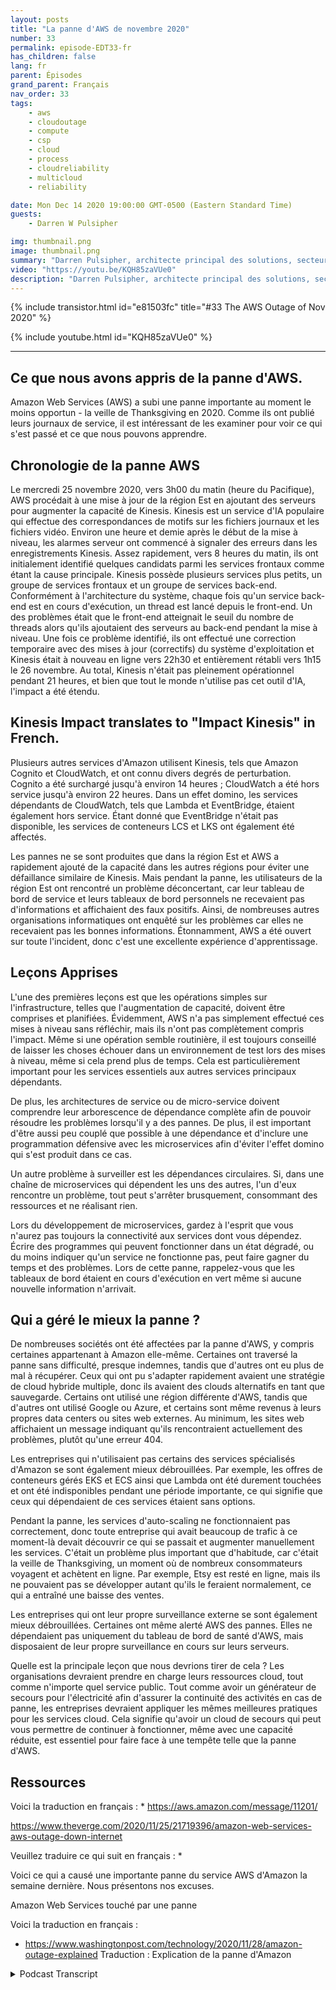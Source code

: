 ```yaml
---
layout: posts
title: "La panne d'AWS de novembre 2020"
number: 33
permalink: episode-EDT33-fr
has_children: false
lang: fr
parent: Épisodes
grand_parent: Français
nav_order: 33
tags:
    - aws
    - cloudoutage
    - compute
    - csp
    - cloud
    - process
    - cloudreliability
    - multicloud
    - reliability

date: Mon Dec 14 2020 19:00:00 GMT-0500 (Eastern Standard Time)
guests:
    - Darren W Pulsipher

img: thumbnail.png
image: thumbnail.png
summary: "Darren Pulsipher, architecte principal des solutions, secteur public, chez Intel, parle des enseignements tirés de la panne d'AWS en novembre 2020 et des solutions préventives pour naviguer lors de telles pannes."
video: "https://youtu.be/KQH85zaVUe0"
description: "Darren Pulsipher, architecte principal des solutions, secteur public, chez Intel, parle des enseignements tirés de la panne d'AWS en novembre 2020 et des solutions préventives pour naviguer lors de telles pannes."
---
```


<div>
{% include transistor.html id="e81503fc" title="#33 The AWS Outage of Nov 2020" %}

{% include youtube.html id="KQH85zaVUe0" %}
</div>

---

## Ce que nous avons appris de la panne d'AWS.

Amazon Web Services (AWS) a subi une panne importante au moment le moins opportun - la veille de Thanksgiving en 2020. Comme ils ont publié leurs journaux de service, il est intéressant de les examiner pour voir ce qui s'est passé et ce que nous pouvons apprendre.

## Chronologie de la panne AWS

Le mercredi 25 novembre 2020, vers 3h00 du matin (heure du Pacifique), AWS procédait à une mise à jour de la région Est en ajoutant des serveurs pour augmenter la capacité de Kinesis. Kinesis est un service d'IA populaire qui effectue des correspondances de motifs sur les fichiers journaux et les fichiers vidéo. Environ une heure et demie après le début de la mise à niveau, les alarmes serveur ont commencé à signaler des erreurs dans les enregistrements Kinesis. Assez rapidement, vers 8 heures du matin, ils ont initialement identifié quelques candidats parmi les services frontaux comme étant la cause principale. Kinesis possède plusieurs services plus petits, un groupe de services frontaux et un groupe de services back-end. Conformément à l'architecture du système, chaque fois qu'un service back-end est en cours d'exécution, un thread est lancé depuis le front-end. Un des problèmes était que le front-end atteignait le seuil du nombre de threads alors qu'ils ajoutaient des serveurs au back-end pendant la mise à niveau. Une fois ce problème identifié, ils ont effectué une correction temporaire avec des mises à jour (correctifs) du système d'exploitation et Kinesis était à nouveau en ligne vers 22h30 et entièrement rétabli vers 1h15 le 26 novembre. Au total, Kinesis n'était pas pleinement opérationnel pendant 21 heures, et bien que tout le monde n'utilise pas cet outil d'IA, l'impact a été étendu.

## Kinesis Impact translates to "Impact Kinesis" in French.

Plusieurs autres services d'Amazon utilisent Kinesis, tels que Amazon Cognito et CloudWatch, et ont connu divers degrés de perturbation. Cognito a été surchargé jusqu'à environ 14 heures ; CloudWatch a été hors service jusqu'à environ 22 heures. Dans un effet domino, les services dépendants de CloudWatch, tels que Lambda et EventBridge, étaient également hors service. Étant donné que EventBridge n'était pas disponible, les services de conteneurs LCS et LKS ont également été affectés.

Les pannes ne se sont produites que dans la région Est et AWS a rapidement ajouté de la capacité dans les autres régions pour éviter une défaillance similaire de Kinesis. Mais pendant la panne, les utilisateurs de la région Est ont rencontré un problème déconcertant, car leur tableau de bord de service et leurs tableaux de bord personnels ne recevaient pas d'informations et affichaient des faux positifs. Ainsi, de nombreuses autres organisations informatiques ont enquêté sur les problèmes car elles ne recevaient pas les bonnes informations. Étonnamment, AWS a été ouvert sur toute l'incident, donc c'est une excellente expérience d'apprentissage.

## Leçons Apprises

L'une des premières leçons est que les opérations simples sur l'infrastructure, telles que l'augmentation de capacité, doivent être comprises et planifiées. Évidemment, AWS n'a pas simplement effectué ces mises à niveau sans réfléchir, mais ils n'ont pas complètement compris l'impact. Même si une opération semble routinière, il est toujours conseillé de laisser les choses échouer dans un environnement de test lors des mises à niveau, même si cela prend plus de temps. Cela est particulièrement important pour les services essentiels aux autres services principaux dépendants.

De plus, les architectures de service ou de micro-service doivent comprendre leur arborescence de dépendance complète afin de pouvoir résoudre les problèmes lorsqu'il y a des pannes. De plus, il est important d'être aussi peu couplé que possible à une dépendance et d'inclure une programmation défensive avec les microservices afin d'éviter l'effet domino qui s'est produit dans ce cas.

Un autre problème à surveiller est les dépendances circulaires. Si, dans une chaîne de microservices qui dépendent les uns des autres, l'un d'eux rencontre un problème, tout peut s'arrêter brusquement, consommant des ressources et ne réalisant rien.

Lors du développement de microservices, gardez à l'esprit que vous n'aurez pas toujours la connectivité aux services dont vous dépendez. Écrire des programmes qui peuvent fonctionner dans un état dégradé, ou du moins indiquer qu'un service ne fonctionne pas, peut faire gagner du temps et des problèmes. Lors de cette panne, rappelez-vous que les tableaux de bord étaient en cours d'exécution en vert même si aucune nouvelle information n'arrivait.

## Qui a géré le mieux la panne ?

De nombreuses sociétés ont été affectées par la panne d'AWS, y compris certaines appartenant à Amazon elle-même. Certaines ont traversé la panne sans difficulté, presque indemnes, tandis que d'autres ont eu plus de mal à récupérer. Ceux qui ont pu s'adapter rapidement avaient une stratégie de cloud hybride multiple, donc ils avaient des clouds alternatifs en tant que sauvegarde. Certains ont utilisé une région différente d'AWS, tandis que d'autres ont utilisé Google ou Azure, et certains sont même revenus à leurs propres data centers ou sites web externes. Au minimum, les sites web affichaient un message indiquant qu'ils rencontraient actuellement des problèmes, plutôt qu'une erreur 404.

Les entreprises qui n'utilisaient pas certains des services spécialisés d'Amazon se sont également mieux débrouillées. Par exemple, les offres de conteneurs gérés EKS et ECS ainsi que Lambda ont été durement touchées et ont été indisponibles pendant une période importante, ce qui signifie que ceux qui dépendaient de ces services étaient sans options.

Pendant la panne, les services d'auto-scaling ne fonctionnaient pas correctement, donc toute entreprise qui avait beaucoup de trafic à ce moment-là devait découvrir ce qui se passait et augmenter manuellement les services. C'était un problème plus important que d'habitude, car c'était la veille de Thanksgiving, un moment où de nombreux consommateurs voyagent et achètent en ligne. Par exemple, Etsy est resté en ligne, mais ils ne pouvaient pas se développer autant qu'ils le feraient normalement, ce qui a entraîné une baisse des ventes.

Les entreprises qui ont leur propre surveillance externe se sont également mieux débrouillées. Certaines ont même alerté AWS des pannes. Elles ne dépendaient pas uniquement du tableau de bord de santé d'AWS, mais disposaient de leur propre surveillance en cours sur leurs serveurs.

Quelle est la principale leçon que nous devrions tirer de cela ? Les organisations devraient prendre en charge leurs ressources cloud, tout comme n'importe quel service public. Tout comme avoir un générateur de secours pour l'électricité afin d'assurer la continuité des activités en cas de panne, les entreprises devraient appliquer les mêmes meilleures pratiques pour les services cloud. Cela signifie qu'avoir un cloud de secours qui peut vous permettre de continuer à fonctionner, même avec une capacité réduite, est essentiel pour faire face à une tempête telle que la panne d'AWS.

## Ressources

Voici la traduction en français : * https://aws.amazon.com/message/11201/

https://www.theverge.com/2020/11/25/21719396/amazon-web-services-aws-outage-down-internet

Veuillez traduire ce qui suit en français : *

Voici ce qui a causé une importante panne du service AWS d'Amazon la semaine dernière. Nous présentons nos excuses.

Amazon Web Services touché par une panne

Voici la traduction en français : 

* https://www.washingtonpost.com/technology/2020/11/28/amazon-outage-explained
Traduction : Explication de la panne d'Amazon



<details>
<summary> Podcast Transcript </summary>

<p></p>

</details>
